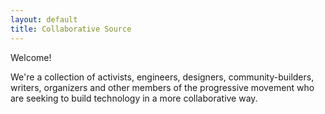 ```yaml
---
layout: default
title: Collaborative Source
---
```


Welcome!

We're a collection of activists, engineers, designers, community-builders, writers, organizers and other members of the progressive movement who are seeking to build technology in a more collaborative way.